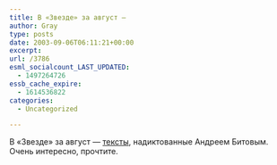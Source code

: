 ```yaml
---
title: В «Звезде» за август —
author: Gray
type: posts
date: 2003-09-06T06:11:21+00:00
excerpt:
url: /3786
esml_socialcount_LAST_UPDATED:
  - 1497264726
essb_cache_expire:
  - 1614536822
categories:
  - Uncategorized

---
```








В &#171;Звезде&#187; за август &#8212; <a href="http://magazines.russ.ru/zvezda/2003/8/bitov.html" target="_blank">тексты</a>, надиктованные Андреем Битовым. Очень интересно, прочтите.